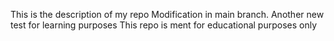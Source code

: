 This is the description of my repo
Modification in main branch.
Another new test for learning purposes
This repo is ment for educational purposes only
